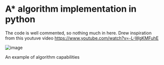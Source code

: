 # A* algorithm implementation in python


The code is well commented, so nothing much in here. Drew inspiration from this youtuve video https://www.youtube.com/watch?v=-L-WgKMFuhE


![image](https://user-images.githubusercontent.com/29946764/175162309-f7088603-a9fb-4e1a-8b64-cc7c6137f4fa.png)

An example of algorithm capabilities
